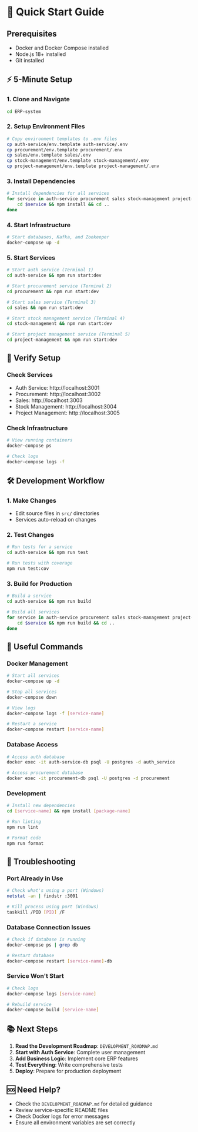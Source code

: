 # 🚀 Quick Start Guide

## Prerequisites
- Docker and Docker Compose installed
- Node.js 18+ installed
- Git installed

## ⚡ 5-Minute Setup

### 1. Clone and Navigate
```bash
cd ERP-system
```

### 2. Setup Environment Files
```bash
# Copy environment templates to .env files
cp auth-service/env.template auth-service/.env
cp procurement/env.template procurement/.env
cp sales/env.template sales/.env
cp stock-management/env.template stock-management/.env
cp project-management/env.template project-management/.env
```

### 3. Install Dependencies
```bash
# Install dependencies for all services
for service in auth-service procurement sales stock-management project-management; do
    cd $service && npm install && cd ..
done
```

### 4. Start Infrastructure
```bash
# Start databases, Kafka, and Zookeeper
docker-compose up -d
```

### 5. Start Services
```bash
# Start auth service (Terminal 1)
cd auth-service && npm run start:dev

# Start procurement service (Terminal 2)
cd procurement && npm run start:dev

# Start sales service (Terminal 3)
cd sales && npm run start:dev

# Start stock management service (Terminal 4)
cd stock-management && npm run start:dev

# Start project management service (Terminal 5)
cd project-management && npm run start:dev
```

## 🎯 Verify Setup

### Check Services
- Auth Service: http://localhost:3001
- Procurement: http://localhost:3002
- Sales: http://localhost:3003
- Stock Management: http://localhost:3004
- Project Management: http://localhost:3005

### Check Infrastructure
```bash
# View running containers
docker-compose ps

# Check logs
docker-compose logs -f
```

## 🛠️ Development Workflow

### 1. Make Changes
- Edit source files in `src/` directories
- Services auto-reload on changes

### 2. Test Changes
```bash
# Run tests for a service
cd auth-service && npm run test

# Run tests with coverage
npm run test:cov
```

### 3. Build for Production
```bash
# Build a service
cd auth-service && npm run build

# Build all services
for service in auth-service procurement sales stock-management project-management; do
    cd $service && npm run build && cd ..
done
```

## 🔧 Useful Commands

### Docker Management
```bash
# Start all services
docker-compose up -d

# Stop all services
docker-compose down

# View logs
docker-compose logs -f [service-name]

# Restart a service
docker-compose restart [service-name]
```

### Database Access
```bash
# Access auth database
docker exec -it auth-service-db psql -U postgres -d auth_service

# Access procurement database
docker exec -it procurement-db psql -U postgres -d procurement
```

### Development
```bash
# Install new dependencies
cd [service-name] && npm install [package-name]

# Run linting
npm run lint

# Format code
npm run format
```

## 🚨 Troubleshooting

### Port Already in Use
```bash
# Check what's using a port (Windows)
netstat -an | findstr :3001

# Kill process using port (Windows)
taskkill /PID [PID] /F
```

### Database Connection Issues
```bash
# Check if database is running
docker-compose ps | grep db

# Restart database
docker-compose restart [service-name]-db
```

### Service Won't Start
```bash
# Check logs
docker-compose logs [service-name]

# Rebuild service
docker-compose build [service-name]
```

## 📚 Next Steps

1. **Read the Development Roadmap**: `DEVELOPMENT_ROADMAP.md`
2. **Start with Auth Service**: Complete user management
3. **Add Business Logic**: Implement core ERP features
4. **Test Everything**: Write comprehensive tests
5. **Deploy**: Prepare for production deployment

## 🆘 Need Help?

- Check the `DEVELOPMENT_ROADMAP.md` for detailed guidance
- Review service-specific README files
- Check Docker logs for error messages
- Ensure all environment variables are set correctly 